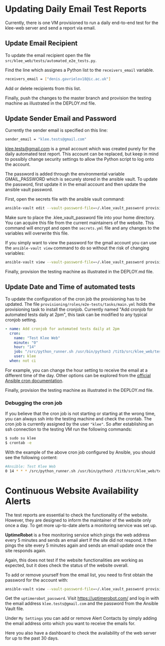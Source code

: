 Updating Daily Email Test Reports
==========

Currently, there is one VM provisioned to run a daily end-to-end test for the klee-web server and send a report via email. 

## Update Email Recipient
To update the email recipient open the file `src/klee_web/tests/automated_e2e_tests.py`.  

Find the line which assignes a Python list to the `receivers_email` variable.
```bash
receivers_email = ["denis.gavrielov18@ic.ac.uk"]
```
Add or delete recipients from this list.

Finally, push the changes to the master branch and provision the testing machine as illustrated in the DEPLOY.md file.

## Update Sender Email and Password
Currently the sender email is specified on this line:
```bash
sender_email = "klee.tests@gmail.com"
```
klee.tests@gmail.com is a gmail account which was created purely for the daily automated test report. This account can be replaced, but keep in mind to possibly change security settings to allow the Python script to log onto the account.

The password is added through the environmental variable GMAIL_PASSWORD which is securely stored in the ansible vault. To update the password, first update it in the email account and then update the ansible vault password.

First, open the secrets file with the ansible vault command:
```bash
ansible-vault edit --vault-password-file=~/.klee_vault_password provisioning/vars/secrets.yml
```
Make sure to place the .klee_vault_password file into your home directory. You can acquire this file from the current maintainers of the website. This command will encrypt and open the `secrets.yml` file and any changes to the variables will overwrite this file. 

If you simply want to view the password for the gmail account you can use the `ansible-vault view` command to do so without the risk of changing variables:
```bash
ansible-vault view --vault-password-file=~/.klee_vault_password provisioning/vars/secrets.yml
```

Finally, provision the testing machine as illustrated in the DEPLOY.md file.

## Update Date and Time of automated tests

To update the configuration of the cron job the provisioning has to be updated. The file `provisioning/roles/e2e-tests/tasks/main.yml` holds the provisioning task to install the cronjob. Currently named "Add cronjob for automated tests daily at 2pm", this task can be modified to any typical cronjob setting. 

```yml
- name: Add cronjob for automated tests daily at 2pm
  cron:
    name: "Test Klee Web"
    minute: "0"
    hour: "14"
    job: "/src/python_runner.sh /usr/bin/python3 /titb/src/klee_web/tests/automated_e2e_tests.py"
    user: klee
  when: not ci
```
For example, you can change the hour setting to receive the email at a different time of the day. Other options can be explored from the [official Ansible cron documentation](https://docs.ansible.com/ansible/latest/modules/cron_module.html).

Finally, provision the testing machine as illustrated in the DEPLOY.md file.

### Debugging the cron job
If you believe that the cron job is not starting or starting at the wrong time, you can always ssh into the testing machine and check the crontab. The cron job is currently assigned by the user `"klee"`. So after establishing an ssh connection to the testing VM run the following commands:

```bash
$ sudo su klee
$ crontab -e
```

With the example of the above cron job configured by Ansible, you should see the following content:
```bash
#Ansible: Test Klee Web
0 14 * * * /src/python_runner.sh /usr/bin/python3 /titb/src/klee_web/tests/automated_e2e_tests.py
```


Continuous Website Availability Alerts
=========
The test reports are essential to check the functionality of the website. However, they are designed to inform the maintainer of the website only once a day. To get more up-to-date alerts a monitoring service was set up. 

**UptimeRobot** is a free monitoring service which pings the web address every 5 minutes and sends an email alert if the site did not respond. It then pings the site every 5 minutes again and sends an email update once the site responds again. 

Again, this does not test if the website functionalities are working as expected, but it does check the status of the website overall.

To add or remove yourself from the email list, you need to first obtain the password for the account with:

```bash
ansible-vault view --vault-password-file=~/.klee_vault_password provisioning/vars/secrets.yml
```

Get the `uptimerobot_password`. Visit https://uptimerobot.com/ and log in with the email address `klee.tests@gmail.com` and the password from the Ansible Vault file. 

Under `My Settings` you can add or remove Alert Contacts by simply adding the email address onto which you want to receive the emails for.

Here you also have a dashboard to check the availability of the web server for up to the past 30 days.

